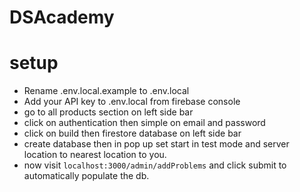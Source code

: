 # DSAcademy 

# setup 

- Rename .env.local.example to .env.local
- Add your API key to .env.local from firebase console
- go to all products section on left side bar
- click on authentication then simple on email and password
- click on build then firestore database on left side bar
- create database then in pop up set start in test mode and server location to nearest location to you.
- now visit `localhost:3000/admin/addProblems` and click submit to automatically populate the db.
